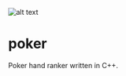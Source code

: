 ![alt text](http://donnemartin.com/wp-content/uploads/2014/10/poker_cover.jpg)

poker
============

Poker hand ranker written in C++.

##